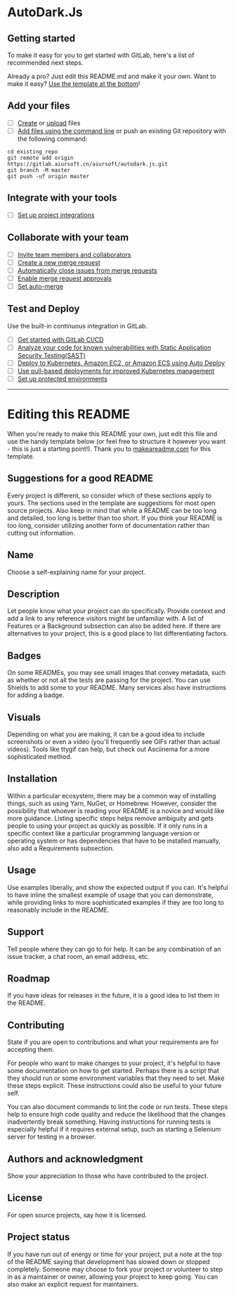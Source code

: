 # AutoDark.Js

## Getting started

To make it easy for you to get started with GitLab, here's a list of recommended
next steps.

Already a pro? Just edit this README.md and make it your own. Want to make it
easy? [Use the template at the bottom](#editing-this-readme)!

## Add your files

- [ ] [Create](https://docs.gitlab.com/ee/user/project/repository/web_editor.html#create-a-file)
      or
      [upload](https://docs.gitlab.com/ee/user/project/repository/web_editor.html#upload-a-file)
      files
- [ ] [Add files using the command line](https://docs.gitlab.com/ee/gitlab-basics/add-file.html#add-a-file-using-the-command-line)
      or push an existing Git repository with the following command:

```
cd existing_repo
git remote add origin https://gitlab.aiursoft.cn/aiursoft/autodark.js.git
git branch -M master
git push -uf origin master
```

## Integrate with your tools

- [ ] [Set up project integrations](https://gitlab.aiursoft.cn/aiursoft/autodark.js/-/settings/integrations)

## Collaborate with your team

- [ ] [Invite team members and collaborators](https://docs.gitlab.com/ee/user/project/members/)
- [ ] [Create a new merge request](https://docs.gitlab.com/ee/user/project/merge_requests/creating_merge_requests.html)
- [ ] [Automatically close issues from merge requests](https://docs.gitlab.com/ee/user/project/issues/managing_issues.html#closing-issues-automatically)
- [ ] [Enable merge request approvals](https://docs.gitlab.com/ee/user/project/merge_requests/approvals/)
- [ ] [Set auto-merge](https://docs.gitlab.com/ee/user/project/merge_requests/merge_when_pipeline_succeeds.html)

## Test and Deploy

Use the built-in continuous integration in GitLab.

- [ ] [Get started with GitLab CI/CD](https://docs.gitlab.com/ee/ci/quick_start/index.html)
- [ ] [Analyze your code for known vulnerabilities with Static Application Security Testing(SAST)](https://docs.gitlab.com/ee/user/application_security/sast/)
- [ ] [Deploy to Kubernetes, Amazon EC2, or Amazon ECS using Auto Deploy](https://docs.gitlab.com/ee/topics/autodevops/requirements.html)
- [ ] [Use pull-based deployments for improved Kubernetes management](https://docs.gitlab.com/ee/user/clusters/agent/)
- [ ] [Set up protected environments](https://docs.gitlab.com/ee/ci/environments/protected_environments.html)

---

# Editing this README

When you're ready to make this README your own, just edit this file and use the
handy template below (or feel free to structure it however you want - this is
just a starting point!). Thank you to
[makeareadme.com](https://www.makeareadme.com/) for this template.

## Suggestions for a good README

Every project is different, so consider which of these sections apply to yours.
The sections used in the template are suggestions for most open source projects.
Also keep in mind that while a README can be too long and detailed, too long is
better than too short. If you think your README is too long, consider utilizing
another form of documentation rather than cutting out information.

## Name

Choose a self-explaining name for your project.

## Description

Let people know what your project can do specifically. Provide context and add a
link to any reference visitors might be unfamiliar with. A list of Features or a
Background subsection can also be added here. If there are alternatives to your
project, this is a good place to list differentiating factors.

## Badges

On some READMEs, you may see small images that convey metadata, such as whether
or not all the tests are passing for the project. You can use Shields to add
some to your README. Many services also have instructions for adding a badge.

## Visuals

Depending on what you are making, it can be a good idea to include screenshots
or even a video (you'll frequently see GIFs rather than actual videos). Tools
like ttygif can help, but check out Asciinema for a more sophisticated method.

## Installation

Within a particular ecosystem, there may be a common way of installing things,
such as using Yarn, NuGet, or Homebrew. However, consider the possibility that
whoever is reading your README is a novice and would like more guidance. Listing
specific steps helps remove ambiguity and gets people to using your project as
quickly as possible. If it only runs in a specific context like a particular
programming language version or operating system or has dependencies that have
to be installed manually, also add a Requirements subsection.

## Usage

Use examples liberally, and show the expected output if you can. It's helpful to
have inline the smallest example of usage that you can demonstrate, while
providing links to more sophisticated examples if they are too long to
reasonably include in the README.

## Support

Tell people where they can go to for help. It can be any combination of an issue
tracker, a chat room, an email address, etc.

## Roadmap

If you have ideas for releases in the future, it is a good idea to list them in
the README.

## Contributing

State if you are open to contributions and what your requirements are for
accepting them.

For people who want to make changes to your project, it's helpful to have some
documentation on how to get started. Perhaps there is a script that they should
run or some environment variables that they need to set. Make these steps
explicit. These instructions could also be useful to your future self.

You can also document commands to lint the code or run tests. These steps help
to ensure high code quality and reduce the likelihood that the changes
inadvertently break something. Having instructions for running tests is
especially helpful if it requires external setup, such as starting a Selenium
server for testing in a browser.

## Authors and acknowledgment

Show your appreciation to those who have contributed to the project.

## License

For open source projects, say how it is licensed.

## Project status

If you have run out of energy or time for your project, put a note at the top of
the README saying that development has slowed down or stopped completely.
Someone may choose to fork your project or volunteer to step in as a maintainer
or owner, allowing your project to keep going. You can also make an explicit
request for maintainers.
